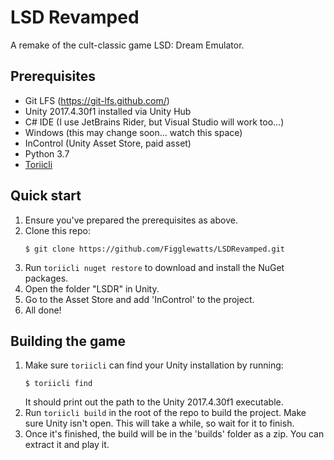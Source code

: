 # LSD Revamped
A remake of the cult-classic game LSD: Dream Emulator.

## Prerequisites
- Git LFS (https://git-lfs.github.com/)
- Unity 2017.4.30f1 installed via Unity Hub
- C# IDE (I use JetBrains Rider, but Visual Studio will work too...)
- Windows (this may change soon... watch this space)
- InControl (Unity Asset Store, paid asset)
- Python 3.7
- [Toriicli](https://github.com/Figglewatts/toriicli)

## Quick start
1. Ensure you've prepared the prerequisites as above.
2. Clone this repo:
   ```terminal
   $ git clone https://github.com/Figglewatts/LSDRevamped.git
   ```
3. Run `toriicli nuget restore` to download and install the NuGet packages.
4. Open the folder "LSDR" in Unity.
5. Go to the Asset Store and add 'InControl' to the project.
6. All done!

## Building the game
1. Make sure `toriicli` can find your Unity installation by running:
   ```terminal
   $ toriicli find
   ```
   It should print out the path to the Unity 2017.4.30f1 executable.
2. Run `toriicli build` in the root of the repo to build the project.
   Make sure Unity isn't open. This will take a while, so wait for it to finish.
3. Once it's finished, the build will be in the 'builds' folder as a zip. You
   can extract it and play it.